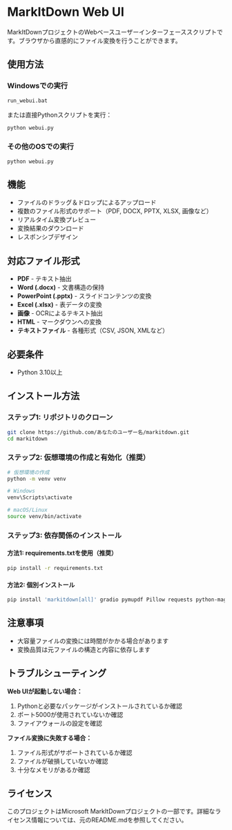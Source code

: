 # MarkItDown Web UI

MarkItDownプロジェクトのWebベースユーザーインターフェーススクリプトです。ブラウザから直感的にファイル変換を行うことができます。

## 使用方法

### Windowsでの実行
```bash
run_webui.bat
```

または直接Pythonスクリプトを実行：
```bash
python webui.py
```

### その他のOSでの実行
```bash
python webui.py
```

## 機能

- ファイルのドラッグ＆ドロップによるアップロード
- 複数のファイル形式のサポート（PDF, DOCX, PPTX, XLSX, 画像など）
- リアルタイム変換プレビュー
- 変換結果のダウンロード
- レスポンシブデザイン

## 対応ファイル形式

- **PDF** - テキスト抽出
- **Word (.docx)** - 文書構造の保持
- **PowerPoint (.pptx)** - スライドコンテンツの変換
- **Excel (.xlsx)** - 表データの変換
- **画像** - OCRによるテキスト抽出
- **HTML** - マークダウンへの変換
- **テキストファイル** - 各種形式（CSV, JSON, XMLなど）

## 必要条件

- Python 3.10以上

## インストール方法

### ステップ1: リポジトリのクローン
```bash
git clone https://github.com/あなたのユーザー名/markitdown.git
cd markitdown
```

### ステップ2: 仮想環境の作成と有効化（推奨）
```bash
# 仮想環境の作成
python -m venv venv

# Windows
venv\Scripts\activate

# macOS/Linux
source venv/bin/activate
```

### ステップ3: 依存関係のインストール

#### 方法1: requirements.txtを使用（推奨）
```bash
pip install -r requirements.txt
```

#### 方法2: 個別インストール
```bash
pip install 'markitdown[all]' gradio pymupdf Pillow requests python-magic
```

## 注意事項

- 大容量ファイルの変換には時間がかかる場合があります
- 変換品質は元ファイルの構造と内容に依存します

## トラブルシューティング

**Web UIが起動しない場合：**
1. Pythonと必要なパッケージがインストールされているか確認
2. ポート5000が使用されていないか確認
3. ファイアウォールの設定を確認

**ファイル変換に失敗する場合：**
1. ファイル形式がサポートされているか確認
2. ファイルが破損していないか確認
3. 十分なメモリがあるか確認

## ライセンス

このプロジェクトはMicrosoft MarkItDownプロジェクトの一部です。詳細なライセンス情報については、元のREADME.mdを参照してください。
